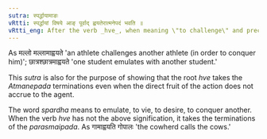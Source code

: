 ```yaml
---
sutra: स्पर्द्धायामाङः
vRtti: स्पर्द्धायां विषये आङ् पूर्वाद् ह्वयतेरात्मनेपदं भवति ॥
vRtti_eng: After the verb _hve_, when meaning \"to challenge\" and preceded by _an_, the _Atmanepada_ is used, even when the fruit of the action does not accrue to the agent.
---
```

As मल्लो मल्लामाह्वयते 'an athlete challenges another athlete (in order to conquer him)'; छात्रश्छात्रमाह्वयते 'one student emulates with another student.'

This _sutra_ is also for the purpose of showing that the root _hve_ takes the _Atmanepada_ terminations even when the direct fruit of the action does not accrue to the agent.

The word _spardha_ means to emulate, to vie, to desire, to conquer another. When the verb _hve_ has not the above signification, it takes the terminations of the _parasmaipada_. As गामाह्वयति गोपालः 'the cowherd calls the cows.'
